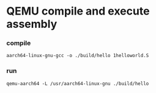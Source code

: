 # QEMU compile and execute assembly 

### compile
`aarch64-linux-gnu-gcc -o ./build/hello 1helloworld.S`  
### run
`qemu-aarch64 -L /usr/aarch64-linux-gnu ./build/hello`  
